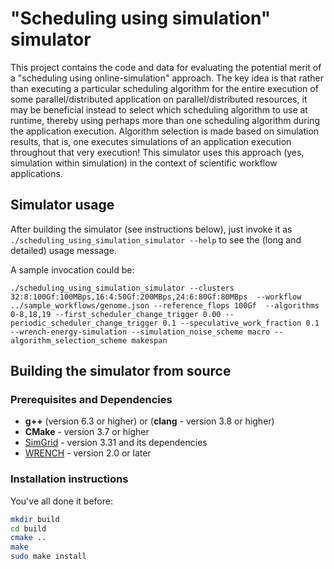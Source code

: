 # "Scheduling using simulation" simulator

This project contains the code and data for evaluating the potential merit
of a "scheduling using online-simulation" approach. The key idea is that
rather than executing a particular scheduling algorithm for the entire
execution of some parallel/distributed application on parallel/distributed
resources, it may be beneficial instead to select which scheduling
algorithm to use at runtime, thereby using perhaps more than one scheduling
algorithm during the application execution. Algorithm selection is made
based on simulation results, that is, one executes simulations of an
application execution throughout that very execution! This simulator
uses this approach (yes, simulation within simulation) in the context
of scientific workflow applications.

## Simulator usage

After building the simulator (see instructions below), just invoke it
as `./scheduling_using_simulation_simulator --help` to see the (long and detailed) usage message.

A sample invocation could be:

```
./scheduling_using_simulation_simulator --clusters 32:8:100Gf:100MBps,16:4:50Gf:200MBps,24:6:80Gf:80MBps  --workflow ../sample_workflows/genome.json --reference_flops 100Gf  --algorithms 0-8,18,19 --first_scheduler_change_trigger 0.00 --periodic_scheduler_change_trigger 0.1 --speculative_work_fraction 0.1 --wrench-energy-simulation --simulation_noise_scheme macro --algorithm_selection_scheme makespan
```

## Building the simulator from source

### Prerequisites and Dependencies

- **g++** (version 6.3 or higher) or (**clang** - version 3.8 or higher)
- **CMake** - version 3.7 or higher
- [SimGrid](https://framagit.org/simgrid/simgrid/-/releases) - version 3.31 and its dependencies
- [WRENCH](https://framagit.org/simgrid/simgrid/-/releases) - version 2.0 or later

### Installation instructions

You've all done it before:

```bash
mkdir build
cd build
cmake ..
make
sudo make install
```




